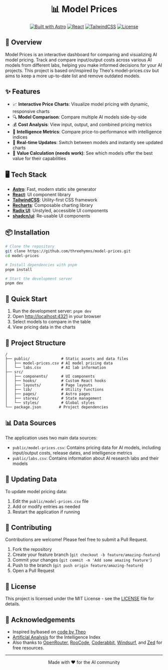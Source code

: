 <div align="center">
<h1> 📊 Model Prices </h1>

[![Built with Astro](https://astro.badg.es/v2/built-with-astro/tiny.svg)](https://astro.build)
[![React](https://img.shields.io/badge/React-61DAFB?style=flat-square&logo=react&logoColor=black)](https://react.dev)
[![TailwindCSS](https://img.shields.io/badge/TailwindCSS-06B6D4?style=flat-square&logo=tailwindcss&logoColor=white)](https://tailwindcss.com)
[![License](https://img.shields.io/badge/License-MIT-blue?style=flat-square)](LICENSE)

</div>

## 🚀 Overview

Model Prices is an interactive dashboard for comparing and visualizing AI model pricing. Track and compare input/output costs across various AI models from different labs, helping you make informed decisions for your AI projects. This project is based on/inspired by Theo's model-prices.csv but aims to keep a more up-to-date list and remove outdated models.

## ✨ Features

- 📈 **Interactive Price Charts**: Visualize model pricing with dynamic, responsive charts
- 🔍 **Model Comparison**: Compare multiple AI models side-by-side
- 💰 **Cost Analysis**: View input, output, and combined pricing metrics
- 🧠 **Intelligence Metrics**: Compare price-to-performance with intelligence indices
- 🔄 **Real-time Updates**: Switch between models and instantly see updated charts
- 💎 **Value Calculation (needs work)**: See which models offer the best value for their capabilities

## 🖥️ Tech Stack

- **[Astro](https://astro.build)**: Fast, modern static site generator
- **[React](https://react.dev)**: UI component library
- **[TailwindCSS](https://tailwindcss.com)**: Utility-first CSS framework
- **[Recharts](https://recharts.org)**: Composable charting library
- **[Radix UI](https://www.radix-ui.com/)**: Unstyled, accessible UI components
- **[shadcn/ui](https://ui.shadcn.com/)**: Re-usable UI components

## 📦 Installation

```bash
# Clone the repository
git clone https://github.com/threehymns/model-prices.git
cd model-prices

# Install dependencies with pnpm
pnpm install

# Start the development server
pnpm dev
```

## 🚄 Quick Start

1. Run the development server: `pnpm dev`
2. Open [http://localhost:4321](http://localhost:4321) in your browser
3. Select models to compare in the table
4. View pricing data in the charts

## 📂 Project Structure

```
/
├── public/              # Static assets and data files
│   ├── model-prices.csv # AI model pricing data
│   └── labs.csv         # AI lab information
├── src/
│   ├── components/      # UI components
│   ├── hooks/           # Custom React hooks
│   ├── layouts/         # Page layouts
│   ├── lib/             # Utility functions
│   ├── pages/           # Astro pages
│   ├── stores/          # State management
│   └── styles/          # Global styles
└── package.json        # Project dependencies
```

## 📊 Data Sources

The application uses two main data sources:

- `public/model-prices.csv`: Contains pricing data for AI models, including input/output costs, release dates, and intelligence metrics
- `public/labs.csv`: Contains information about AI research labs and their models

## 🔄 Updating Data

To update model pricing data:

1. Edit the `public/model-prices.csv` file
2. Add or modify entries as needed
3. Restart the application if running

## 🤝 Contributing

Contributions are welcome! Please feel free to submit a Pull Request.

1. Fork the repository
2. Create your feature branch (`git checkout -b feature/amazing-feature`)
3. Commit your changes (`git commit -m 'Add some amazing feature'`)
4. Push to the branch (`git push origin feature/amazing-feature`)
5. Open a Pull Request

## 📝 License

This project is licensed under the MIT License - see the [LICENSE](LICENSE) file for details.

## 🙏 Acknowledgements

- Inspired by/based on [code by Theo](https://model-prices.vercel.app/)
- [Artificial Analysis](https://artificialanalysis.ai) for the Intelligence Index
- Also thanks to [OpenRouter](https://openrouter.ai), [RooCode](https://roocode.com), [Coderabbit](https://coderabbit.ai), [Windsurf](https://windsurf.com), and [Zed](https://zed.dev) for free resources.

---

<div align="center">Made with ❤️ for the AI community</div>
